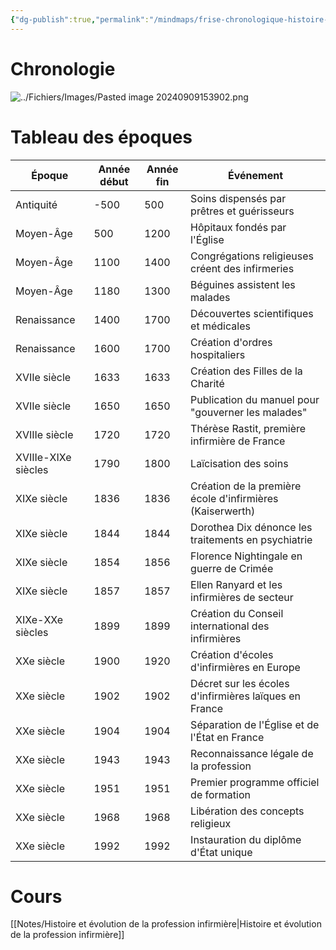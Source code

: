 ```yaml
---
{"dg-publish":true,"permalink":"/mindmaps/frise-chronologique-histoire-de-la-profession-infirmiere/","tags":["frise"],"noteIcon":""}
---
```



# Chronologie

![../Fichiers/Images/Pasted image 20240909153902.png](/img/user/Fichiers/Images/Pasted%20image%2020240909153902.png)

# Tableau des époques
|Époque|Année début|Année fin|Événement|
|---|---|---|---|
|Antiquité|-500|500|Soins dispensés par prêtres et guérisseurs|
|Moyen-Âge|500|1200|Hôpitaux fondés par l'Église|
|Moyen-Âge|1100|1400|Congrégations religieuses créent des infirmeries|
|Moyen-Âge|1180|1300|Béguines assistent les malades|
|Renaissance|1400|1700|Découvertes scientifiques et médicales|
|Renaissance|1600|1700|Création d'ordres hospitaliers|
|XVIIe siècle|1633|1633|Création des Filles de la Charité|
|XVIIe siècle|1650|1650|Publication du manuel pour "gouverner les malades"|
|XVIIIe siècle|1720|1720|Thérèse Rastit, première infirmière de France|
|XVIIIe-XIXe siècles|1790|1800|Laïcisation des soins|
|XIXe siècle|1836|1836|Création de la première école d'infirmières (Kaiserwerth)|
|XIXe siècle|1844|1844|Dorothea Dix dénonce les traitements en psychiatrie|
|XIXe siècle|1854|1856|Florence Nightingale en guerre de Crimée|
|XIXe siècle|1857|1857|Ellen Ranyard et les infirmières de secteur|
|XIXe-XXe siècles|1899|1899|Création du Conseil international des infirmières|
|XXe siècle|1900|1920|Création d'écoles d'infirmières en Europe|
|XXe siècle|1902|1902|Décret sur les écoles d'infirmières laïques en France|
|XXe siècle|1904|1904|Séparation de l'Église et de l'État en France|
|XXe siècle|1943|1943|Reconnaissance légale de la profession|
|XXe siècle|1951|1951|Premier programme officiel de formation|
|XXe siècle|1968|1968|Libération des concepts religieux|
|XXe siècle|1992|1992|Instauration du diplôme d'État unique|
# Cours
[[Notes/Histoire et évolution de la profession infirmière\|Histoire et évolution de la profession infirmière]]
